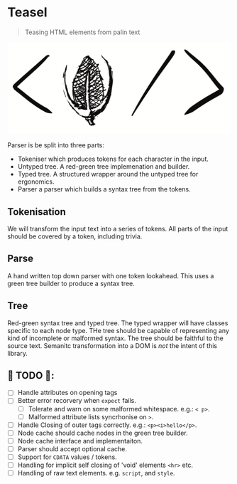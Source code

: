 # Teasel

> Teasing HTML elements from palin text

![Logo](assets/logo.png)

Parser is be split into three parts:

 * Tokeniser which produces tokens for each character in the input.
 * Untyped tree. A red-green tree implemenation and builder.
 * Typed tree. A structured wrapper around the untyped tree for ergonomics.
 * Parser a parser which builds a syntax tree from the tokens.

## Tokenisation

We will transform the input text into a series of tokens. All parts of the input
should be covered by a token, including trivia.

## Parse

A hand written top down parser with one token lookahead. This uses a green tree
builder to produce a syntax tree.

## Tree

Red-green syntax tree and typed tree. The typed wrapper will have classes
specific to each node type. THe tree should be capable of representing any kind
of incomplete or malformed syntax. The tree should be faithful to the source
text. Semanitc transformation into a DOM is _not_ the intent of this library.

## 🐲 TODO 🐲:

 * [ ] Handle attributes on opening tags
 * [ ] Better error recorvery when `expect` fails.
   * [ ] Tolerate and warn on some malformed whitespace. e.g.: `< p>`.
   * [ ] Malformed attribute lists syncrhonise on `>`.
 * [ ] Handle Closing of outer tags correctly. e.g.: `<p><i>hello</p>`.
 * [ ] Node cache should cache nodes in the green tree builder.
  * [ ] Node cache interface and implementaiton.
  * [ ] Parser should accept optional cache.
 * [ ] Support for `CDATA` values / tokens.
 * [ ] Handling for implicit self closing of 'void' elements `<hr>` etc.
 * [ ] Handling of raw text elements. e.g. `script`, and `style`.
